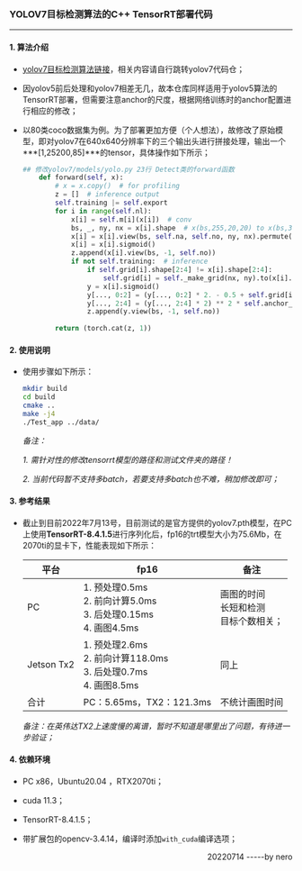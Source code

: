 ### YOLOV7目标检测算法的C++ TensorRT部署代码

***

#### 1. 算法介绍

- [yolov7目标检测算法链接](https://github.com/WongKinYiu/yolov7)，相关内容请自行跳转yolov7代码仓；

- 因yolov5前后处理和yolov7相差无几，故本仓库同样适用于yolov5算法的TensorRT部署，但需要注意anchor的尺度，根据网络训练时的anchor配置进行相应的修改；

- 以80类coco数据集为例。为了部署更加方便（个人想法），故修改了原始模型，即对yolov7在640x640分辨率下的三个输出头进行拼接处理，输出一个***[1,25200,85]***的tensor，具体操作如下所示；

  ```python
  ## 修改yolov7/models/yolo.py 23行 Detect类的forward函数
      def forward(self, x):
          # x = x.copy()  # for profiling
          z = []  # inference output
          self.training |= self.export
          for i in range(self.nl):
              x[i] = self.m[i](x[i])  # conv
              bs, _, ny, nx = x[i].shape  # x(bs,255,20,20) to x(bs,3,20,20,85)
              x[i] = x[i].view(bs, self.na, self.no, ny, nx).permute(0, 1, 3, 4, 2).contiguous()
              x[i] = x[i].sigmoid()
              z.append(x[i].view(bs, -1, self.no))
              if not self.training:  # inference
                  if self.grid[i].shape[2:4] != x[i].shape[2:4]:
                      self.grid[i] = self._make_grid(nx, ny).to(x[i].device)
                  y = x[i].sigmoid()
                  y[..., 0:2] = (y[..., 0:2] * 2. - 0.5 + self.grid[i]) * self.stride[i]  # xy
                  y[..., 2:4] = (y[..., 2:4] * 2) ** 2 * self.anchor_grid[i]  # wh
                  z.append(y.view(bs, -1, self.no))
                  
          return (torch.cat(z, 1))
  ```

#### 2. 使用说明

- 使用步骤如下所示：

  ```sh
  mkdir build
  cd build
  cmake ..
  make -j4
  ./Test_app ../data/
  ```

  *备注：*
  
  *1. 需针对性的修改tensorrt模型的路径和测试文件夹的路径！*
  
  *2. 当前代码暂不支持多batch，若要支持多batch也不难，稍加修改即可；*

#### 3. 参考结果

- 截止到目前2022年7月13号，目前测试的是官方提供的yolov7.pth模型，在PC上使用**TensorRT-8.4.1.5**进行序列化后，fp16的trt模型大小为75.6Mb，在2070ti的显卡下，性能表现如下所示：

  | 平台       | fp16                                                         | 备注                                           |
  | ---------- | ------------------------------------------------------------ | ---------------------------------------------- |
  | PC         | 1. 预处理0.5ms<br />2. 前向计算5.0ms<br />3. 后处理0.15ms<br />4. 画图4.5ms | 画图的时间<br />长短和检测<br />目标个数相关； |
  | Jetson Tx2 | 1. 预处理2.6ms<br />2. 前向计算118.0ms<br />3. 后处理0.7ms<br />4. 画图8.5ms | 同上                                           |
  | 合计       | PC：5.65ms，TX2：121.3ms                                     | 不统计画图时间                                 |

  *备注：在英伟达TX2上速度慢的离谱，暂时不知道是哪里出了问题，有待进一步验证；*

#### 4. 依赖环境

- PC x86，Ubuntu20.04 ，RTX2070ti；
- cuda 11.3；
- TensorRT-8.4.1.5；
- 带扩展包的opencv-3.4.14，编译时添加`with_cuda`编译选项；

  <p align="right">20220714 -----by nero</p>

  ​																																				

  

